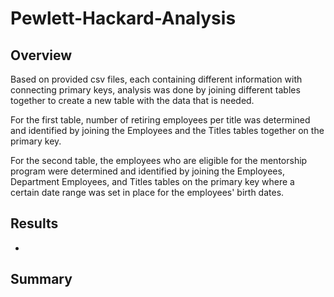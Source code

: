 # Pewlett-Hackard-Analysis

## Overview
Based on provided csv files, each containing different information with connecting primary keys, analysis was done by joining different tables together to create a new table with the data that is needed. 

For the first table, number of retiring employees per title was determined and identified by joining the Employees and the Titles tables together on the primary key.

For the second table, the employees who are eligible for the mentorship program were determined and identified by joining the Employees, Department Employees, and Titles tables on the primary key where a certain date range was set in place for the employees' birth dates.

## Results
- 

## Summary
